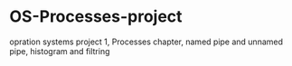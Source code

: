 # OS-Processes-project
opration systems project 1, Processes chapter, named pipe and unnamed pipe, histogram and filtring

